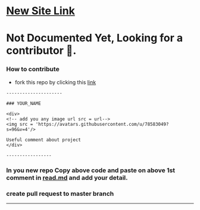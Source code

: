 # [New Site Link](https://www.lgutimetable.online/)

# Not Documented Yet, Looking for a contributor 🦄.




<!--  paste above this line -->













<!-- block end here -->





### How to contribute

- fork this repo by clicking this [link](https://github.com/Zain-ul-din/LGU-Timetable/fork)

```
---------------------

### YOUR_NAME

<div>
<!-- add you any image url src = url-->
<img src = 'https://avatars.githubusercontent.com/u/78583049?s=96&v=4'/>

Useful comment about project
</div>

-----------------
```


### In you new repo Copy above code and paste on above 1st comment in [read.md](https://github.com/Zain-ul-din/LGU-Timetable/blob/master/README.md) and add your detail.

### create pull request to master branch

---------
